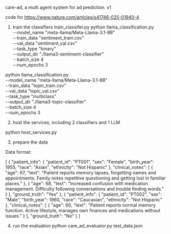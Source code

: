 care-ad, a multi agent system for ad prediction. v1

code for https://www.nature.com/articles/s41746-025-01940-4

1) train the classifiers
train_classifer.py
python llama_classification.py \
    --model_name "meta-llama/Meta-Llama-3.1-8B" \
    --train_data "sentiment_train.csv" \
    --val_data "sentiment_val.csv" \
    --task_type "binary" \
    --output_dir "./llama3-sentiment-classifier" \
    --batch_size 4 \
    --num_epochs 3

python llama_classification.py \
    --model_name "meta-llama/Meta-Llama-3.1-8B" \
    --train_data "topic_train.csv" \
    --val_data "topic_val.csv" \
    --task_type "multiclass" \
    --output_dir "./llama3-topic-classifier" \
    --batch_size 4 \
    --num_epochs 3

2) host the services, including 2 classifiers and 1 LLM
   
python host_services.py

3) prepare the data

Data format:

[
  {
    "patient_info": {
      "patient_id": "PT001",
      "sex": "Female",
      "birth_year": 1955,
      "race": "Asian",
      "ethnicity": "Not Hispanic"
    },
    "clinical_notes": [
      {
        "age": 67,
        "text": "Patient reports memory lapses, forgetting names and appointments. Family notes repetitive questioning and getting lost in familiar places."
      },
      {
        "age": 68,
        "text": "Increased confusion with medication management. Difficulty following conversations and trouble finding words."
      }
    ],
    "ground_truth": "Yes"
  },
  {
    "patient_info": {
      "patient_id": "PT002",
      "sex": "Male",
      "birth_year": 1960,
      "race": "Caucasian",
      "ethnicity": "Not Hispanic"
    },
    "clinical_notes": [
      {
        "age": 60,
        "text": "Patient reports normal memory function. Active lifestyle, manages own finances and medications without issues."
      }
    ],
    "ground_truth": "No"
  }
]

   
4) run the evaluation
python care_ad_evaluator.py test_data.json

